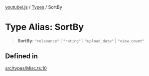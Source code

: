 [youtubei.js](../../../README.md) / [Types](../README.md) / SortBy

# Type Alias: SortBy

> **SortBy**: `"relevance"` \| `"rating"` \| `"upload_date"` \| `"view_count"`

## Defined in

[src/types/Misc.ts:10](https://github.com/LuanRT/YouTube.js/blob/e1650e12979e68b9546bc63989f86b651960a10a/src/types/Misc.ts#L10)
